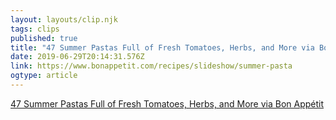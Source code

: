 ```yaml
---
layout: layouts/clip.njk
tags: clips
published: true
title: "47 Summer Pastas Full of Fresh Tomatoes, Herbs, and More via Bon Appétit"
date: 2019-06-29T20:14:31.576Z
link: https://www.bonappetit.com/recipes/slideshow/summer-pasta
ogtype: article
---
```

[47 Summer Pastas Full of Fresh Tomatoes, Herbs, and More via Bon Appétit](https://www.bonappetit.com/recipes/slideshow/summer-pasta)
